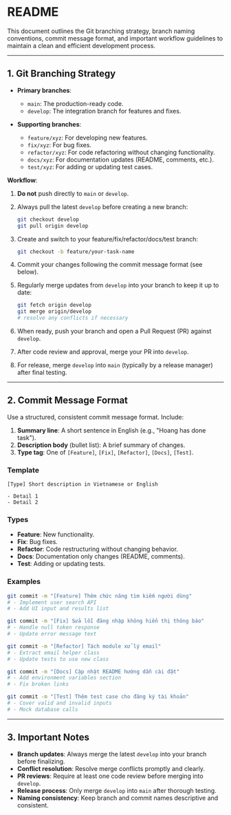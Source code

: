 # README

This document outlines the Git branching strategy, branch naming conventions, commit message format, and important workflow guidelines to maintain a clean and efficient development process.

---

## 1. Git Branching Strategy

* **Primary branches**:

  * `main`: The production-ready code.
  * `develop`: The integration branch for features and fixes.

* **Supporting branches**:

  * `feature/xyz`: For developing new features.
  * `fix/xyz`: For bug fixes.
  * `refactor/xyz`: For code refactoring without changing functionality.
  * `docs/xyz`: For documentation updates (README, comments, etc.).
  * `test/xyz`: For adding or updating test cases.

**Workflow**:

1. **Do not** push directly to `main` or `develop`.
2. Always pull the latest `develop` before creating a new branch:

   ```bash
   git checkout develop
   git pull origin develop
   ```
3. Create and switch to your feature/fix/refactor/docs/test branch:

   ```bash
   git checkout -b feature/your-task-name
   ```
4. Commit your changes following the commit message format (see below).
5. Regularly merge updates from `develop` into your branch to keep it up to date:

   ```bash
   git fetch origin develop
   git merge origin/develop
   # resolve any conflicts if necessary
   ```
6. When ready, push your branch and open a Pull Request (PR) against `develop`.
7. After code review and approval, merge your PR into `develop`.
8. For release, merge `develop` into `main` (typically by a release manager) after final testing.

---

## 2. Commit Message Format

Use a structured, consistent commit message format. Include:

1. **Summary line**: A short sentence in English (e.g., "Hoang has done task").
2. **Description body** (bullet list): A brief summary of changes.
3. **Type tag**: One of `[Feature]`, `[Fix]`, `[Refactor]`, `[Docs]`, `[Test]`.

### Template

<pre><code>[Type] Short description in Vietnamese or English

- Detail 1
- Detail 2
</code></pre>

### Types

* **Feature**: New functionality.
* **Fix**: Bug fixes.
* **Refactor**: Code restructuring without changing behavior.
* **Docs**: Documentation only changes (README, comments).
* **Test**: Adding or updating tests.

### Examples

```bash
git commit -m "[Feature] Thêm chức năng tìm kiếm người dùng"
# - Implement user search API
# - Add UI input and results list
```

```bash
git commit -m "[Fix] Sửa lỗi đăng nhập không hiển thị thông báo"
# - Handle null token response
# - Update error message text
```

```bash
git commit -m "[Refactor] Tách module xử lý email"
# - Extract email helper class
# - Update tests to use new class
```

```bash
git commit -m "[Docs] Cập nhật README hướng dẫn cài đặt"
# - Add environment variables section
# - Fix broken links
```

```bash
git commit -m "[Test] Thêm test case cho đăng ký tài khoản"
# - Cover valid and invalid inputs
# - Mock database calls
```

---

## 3. Important Notes

* **Branch updates**: Always merge the latest `develop` into your branch before finalizing.
* **Conflict resolution**: Resolve merge conflicts promptly and clearly.
* **PR reviews**: Require at least one code review before merging into `develop`.
* **Release process**: Only merge `develop` into `main` after thorough testing.
* **Naming consistency**: Keep branch and commit names descriptive and consistent.
